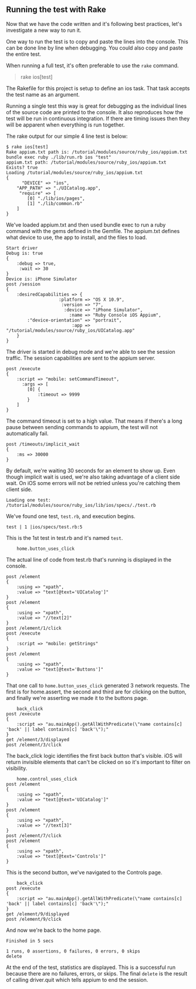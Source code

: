 ## Running the test with Rake

Now that we have the code written and it's following best practices,
let's investigate a new way to run it.

One way to run the test is to copy and paste the lines into the console.
This can be done line by line when debugging. You could also copy and paste
the entire test.

When running a full test, it's often preferable to use the `rake` command.

> rake ios[test]

The Rakefile for this project is setup to define an ios task. That task
accepts the test name as an argument.

Running a single test this way is great for debugging as the individual lines
of the source code are printed to the console. It also reproduces how the
test will be run in continuous integration. If there are timing issues then
they will be apparent when everything is run together.

The rake output for our simple 4 line test is below:

```
$ rake ios[test]
Rake appium.txt path is: /tutorial/modules/source/ruby_ios/appium.txt
bundle exec ruby ./lib/run.rb ios "test"
appium.txt path: /tutorial/modules/source/ruby_ios/appium.txt
Exists? true
Loading /tutorial/modules/source/ruby_ios/appium.txt
{
      "DEVICE" => "ios",
    "APP_PATH" => "./UICatalog.app",
     "require" => [
        [0] "./lib/ios/pages",
        [1] "./lib/common.rb"
    ]
}
```

We've loaded appium.txt and then used bundle exec to run a ruby command with
the gems defined in the Gemfile. The appium.txt defines what device to use,
the app to install, and the files to load.

```
Start driver
Debug is: true
{
    :debug => true,
     :wait => 30
}
Device is: iPhone Simulator
post /session
{
    :desiredCapabilities => {
                    :platform => "OS X 10.9",
                     :version => "7",
                      :device => "iPhone Simulator",
                        :name => "Ruby Console iOS Appium",
        :"device-orientation" => "portrait",
                         :app => "/tutorial/modules/source/ruby_ios/UICatalog.app"
    }
}
```

The driver is started in debug mode and we're able to see the session traffic.
The session capabilities are sent to the appium server.

```
post /execute
{
    :script => "mobile: setCommandTimeout",
      :args => [
        [0] {
            :timeout => 9999
        }
    ]
}
```
The command timeout is set to a high value. That means if there's a long
pause between sending commands to appium, the test will not automatically fail.

```
post /timeouts/implicit_wait
{
    :ms => 30000
}
```

By default, we're waiting 30 seconds for an element to show up. Even though
implicit wait is used, we're also taking advantage of a client side wait. On
iOS some errors will not be retried unless you're catching them client side.

```
Loading one test: /tutorial/modules/source/ruby_ios/lib/ios/specs/./test.rb
```

We've found one test, `test.rb`, and execution begins.

```
test | 1 |ios/specs/test.rb:5
```

This is the 1st test in test.rb and it's named `test`.

```
    home.button_uses_click
```

The actual line of code from test.rb that's running is displayed in the
console.


```
post /element
{
    :using => "xpath",
    :value => "text[@text='UICatalog']"
}
post /element
{
    :using => "xpath",
    :value => "//text[2]"
}
post /element/1/click
post /execute
{
    :script => "mobile: getStrings"
}
post /element
{
    :using => "xpath",
    :value => "text[@text='Buttons']"
}
```

That one call to `home.button_uses_click` generated 3 network requests. The
first is for home.assert, the second and third are for clicking on the
button, and finally we're asserting we made it to the buttons page.

```
    back_click
post /execute
{
    :script => "au.mainApp().getAllWithPredicate(\"name contains[c] 'back' || label contains[c] 'back'\");"
}
get /element/3/displayed
post /element/3/click
```

The back_click logic identifies the first back button that's visible. iOS
will return invisible elements that can't be clicked on so it's important to
filter on visibility.

```
    home.control_uses_click
post /element
{
    :using => "xpath",
    :value => "text[@text='UICatalog']"
}
post /element
{
    :using => "xpath",
    :value => "//text[3]"
}
post /element/7/click
post /element
{
    :using => "xpath",
    :value => "text[@text='Controls']"
}
```

This is the second button, we've navigated to the Controls page.

```
    back_click
post /execute
{
    :script => "au.mainApp().getAllWithPredicate(\"name contains[c] 'back' || label contains[c] 'back'\");"
}
get /element/9/displayed
post /element/9/click
```

And now we're back to the home page.

```
Finished in 5 secs

1 runs, 0 assertions, 0 failures, 0 errors, 0 skips
delete 
```

At the end of the test, statistics are displayed. This is a successful run
because there are no failures, errors, or skips. The final `delete` is the
result of calling driver.quit which tells appium to end the session.